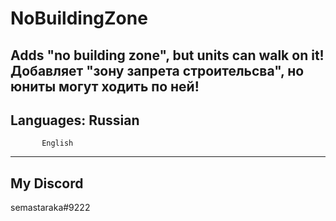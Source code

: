 # NoBuildingZone
Adds "no building zone", **but units can walk on it!**
Добавляет "зону запрета строительсва", **но юниты могут ходить по ней!**
----
## Languages: Russian
           English
----
## My Discord
semastaraka#9222
